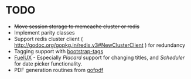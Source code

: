 # TODO

 * <del>Move session storage to memcache cluster or redis</del>
 * Implement parity classes
 * Support redis cluster client ( http://godoc.org/gopkg.in/redis.v3#NewClusterClient ) for redundancy
 * Tagging support with [bootstrap-tags](https://github.com/maxwells/bootstrap-tags)
 * [FuelUX](http://getfuelux.com/javascript.html) - Especially *Placard* support for changing titles, and *Scheduler* for date picker functionality.
 * PDF generation routines from [gofpdf](https://github.com/jung-kurt/gofpdf)

